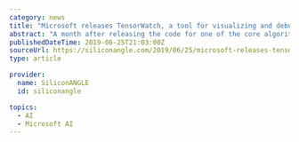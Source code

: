 ```yaml
---
category: news
title: "Microsoft releases TensorWatch, a tool for visualizing and debugging AI models"
abstract: "A month after releasing the code for one of the core algorithms behind Bing, Microsoft Corp. today made another notable contribution to the open-source community. The company’s research division ..."
publishedDateTime: 2019-06-25T21:03:00Z
sourceUrl: https://siliconangle.com/2019/06/25/microsoft-releases-tensorwatch-tool-visualizing-debugging-ai-models/
type: article

provider:
  name: SiliconANGLE
  id: siliconangle

topics:
  - AI
  - Microsoft AI
---
```

